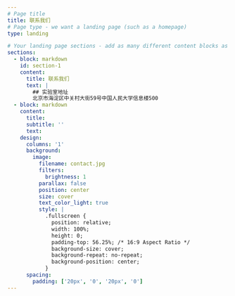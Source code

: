 ```yaml
---
# Page title
title: 联系我们
# Page type - we want a landing page (such as a homepage)
type: landing

# Your landing page sections - add as many different content blocks as you like
sections:
  - block: markdown
    id: section-1
    content:
      title: 联系我们
      text: |
        ## 实验室地址
        北京市海淀区中关村大街59号中国人民大学信息楼500        
  - block: markdown
    content:
      title:
      subtitle: ''
      text:
    design:
      columns: '1'
      background:
        image: 
          filename: contact.jpg
          filters:
            brightness: 1
          parallax: false
          position: center
          size: cover
          text_color_light: true
          style: |
            .fullscreen {
              position: relative;
              width: 100%;
              height: 0;
              padding-top: 56.25%; /* 16:9 Aspect Ratio */
              background-size: cover;
              background-repeat: no-repeat;
              background-position: center;
            }
      spacing:
        padding: ['20px', '0', '20px', '0']
---
```



